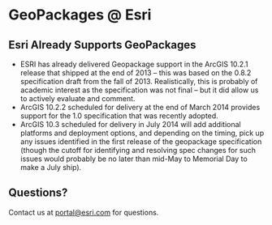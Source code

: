 # GeoPackages @ Esri

## Esri Already Supports GeoPackages

* ESRI has already delivered Geopackage support in the ArcGIS 10.2.1 release that shipped at the end of 2013 – this was based on the 0.8.2 specification draft from the fall of 2013.  Realistically, this is probably of academic interest as the specification was not final – but it did allow us to actively evaluate and comment.
* ArcGIS 10.2.2 scheduled for delivery at the end of March 2014 provides support for the 1.0 specification that was recently adopted.
* ArcGIS 10.3 scheduled for delivery in July 2014 will add additional platforms and deployment options, and depending on the timing, pick up any issues identified in the first release of the geopackage specification (though the cutoff for identifying and resolving spec changes for such issues would probably be no later than mid-May to Memorial Day to make a July ship).


## Questions?

Contact us at portal@esri.com for questions.

